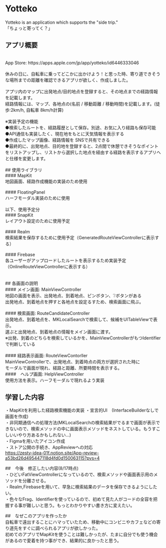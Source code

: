 # Yotteko<br>
Yotteko is an application which supports the "side trip."<br>
「ちょっと寄ってく？」<br>
## アプリ概要<br>
<br>
App Store: https://apps.apple.com/jp/app/yotteko/id6446333046<br>
<br>
休みの日に、自転車に乗ってどこかに出かけよう！と思った時、寄り道できそうな場所までの距離を確認できるアプリが欲しく、作成しました。<br>
<br>
アプリ内のマップに出発地点/目的地点を登録すると、その地点までの経路情報を記載します。<br>
経路情報には、マップ、各地点の(名前 / 移動距離 / 移動時間)を記載します。(徒歩:2km/h, 自転車 8km/h計算)<br>
<br>
※実装予定の機能<br>
●検索したルートを、経路履歴として保存。別途、お気に入り経路も保存可能<br>
●API通信も実装したく、現在地をもとに天気情報を表示する<br>
●作成したマップ画像、経路情報を SNSで共有できる<br>
●最終的に、出発地点、目的地を登録すると、2点間で休憩できそうなポイントをリストアップし、リストから選択した地点を経由する経路を表示するアプリへと仕様を変更します。<br>

<br>
## 使用ライブラリ<br>
#### MapKit <br>
地図画面、経路作成機能の実装のため使用<br>
<br>
#### FloatingPanel<br>
ハーフモーダル実装のために使用<br>
<br>
以下、使用予定分<br>
#### SnapKit<br>
レイアウト設定のために使用予定<br>
<br>
#### Realm<br>
検索結果を保存するために使用予定（GeneratedRouteViewControllerに表示する）<br>
<br>
#### Firebase<br>
各ユーザーがアップロードしたルートを表示するため実装予定（OnlineRouteViewControllerに表示する）<br>
<br>
<br>
## 各画面の説明<br>
#### メイン画面: MainViewController<br>
地図の画面を表示、出発地点、到着地点、ピンボタン、❔ボタンがある<br>
出発地点、到着地点を押すと各地点を設定るすため、検索画面に飛ぶ。<br>
<br>
#### 検索画面: RouteCandidateController<br>
出発地点、到着地点を、MKLocalSearchで検索して、候補をUITableViewで表示。<br>
選ぶと出発地点、到着地点の情報をメイン画面に渡す。<br>
※出発、到着のどちらを検索しているかを、MainViewControllerがもつIdentifierで判断している<br>
<br>
#### 経路表示画面: RouteViewContorller<br>
MainViewControllerで、出発地点、到着時点の両方が選択された時に<br>
モーダルで画面が現れ、経路と距離、所要時間を表示する。
<br>
####　ヘルプ画面: HelpViewController<br>
使用方法を表示。ハーフモーダルで現れるよう実装<br>

## 学習した内容<br>
・MapKitを利用した経路検索機能の実装
・宣言的UI　(InterfaceBuilderなしで画面を作成)<br>
・非同期通信への処理方法(MKLocalSearchの検索結果がでるまで画面が表示できないので、検索メソッドの中に画面表示メソッドをネストしている。もうすこしいいやり方あるかもしれない...)<br>
・Figmaを用いたアイコン作成<br>
・ストア公開の手続き、AppReviewへの対応　<br>
https://zesty-idea-01f.notion.site/App-review-a53bd26d495447118d4fd0d150063115?pvs=4<br>

##　今後　修正したい内容(8/17時点)<br>
・ひどいFatViewControllerになっているので、検索メソッドや画面表示用のメソッドを分離させる。<br>
・Realm,Firebaseを用いて、早急に検索結果のデータを保存できるようにしたい。<br>
・色々なFrag、Identifierを使っているので、初めて見た人がコードの全容を把握する事が難しいと思う。もっとわかりやすい書き方に変えたい。<br>

##　なぜこのアプリを作ったか<br>
自転車で遠出することにハマっていたため、移動中にコンビニやカフェなどの寄り道先をすぐに調べられるアプリが欲しかった。<br>
初めてのアプリでMapKitを使うことは難しかったが、たまに自分でも使う機会があるので愛着を持つ事ができ、結果的に良かったと思う。<br>


